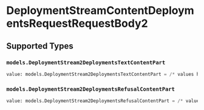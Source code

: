 # DeploymentStreamContentDeploymentsRequestRequestBody2


## Supported Types

### `models.DeploymentStream2DeploymentsTextContentPart`

```python
value: models.DeploymentStream2DeploymentsTextContentPart = /* values here */
```

### `models.DeploymentStream2DeploymentsRefusalContentPart`

```python
value: models.DeploymentStream2DeploymentsRefusalContentPart = /* values here */
```

